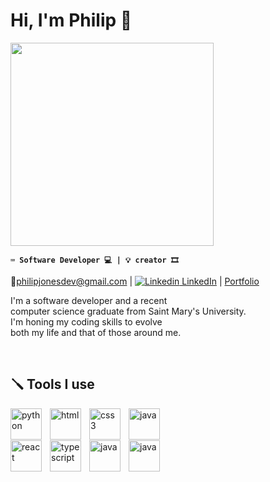 <h1 > Hi, I'm Philip 👋</h1>

<img  align="left" width="325" src="https://github.com/user-attachments/assets/8269f923-57b7-42b5-aaba-f8ef3712d410"/>

<br clear="left"/>

**` ⌨️ Software Developer 💻 | 💡 creator 🎞️ `** 

📧philipjonesdev@gmail.com | [![Linkedin](https://i.sstatic.net/gVE0j.png) LinkedIn](https://www.linkedin.com/in/philip-jones-12b2181b2/) | [Portfolio](https://philipjones.netlify.app/)

I'm a software developer and a recent <br />
computer science graduate from Saint Mary's University. <br />
I'm honing my coding skills to evolve <br />
both my life and that of those around me. <br />

<br />

<h2>🪛 Tools I use</h3>

<img align="left" alt="python" width="50px" style="padding-right:10px;" src="https://cdn.jsdelivr.net/gh/devicons/devicon@latest/icons/python/python-original.svg" title="python"/>
<img align="left" alt="html" width="50px" style="padding-right:10px;" src="https://cdn.jsdelivr.net/gh/devicons/devicon@latest/icons/html5/html5-original.svg" title="html5"/>
<img align="left" alt="css3" width="50px" style="padding-right:10px;" src="https://cdn.jsdelivr.net/gh/devicons/devicon@latest/icons/css3/css3-original.svg" title="css3"/>
<img align="left" alt="java" width="50px" style="padding-right:10px;" src="https://cdn.jsdelivr.net/gh/devicons/devicon@latest/icons/java/java-plain.svg" title="java"/>
<br />
<br />
<br />
<img align="left" alt="react" width="50px" style="padding-right:10px;" src="https://cdn.jsdelivr.net/gh/devicons/devicon@latest/icons/react/react-original.svg" title="react"/>
<img align="left" alt="typescript" width="50px" style="padding-right:10px;" src="https://cdn.jsdelivr.net/gh/devicons/devicon@latest/icons/typescript/typescript-original.svg" title="typescript"/>
<img align="left" alt="java" width="50px" style="padding-right:10px;" src="https://cdn.jsdelivr.net/gh/devicons/devicon@latest/icons/unity/unity-original.svg" title="unity" />
<img align="left" alt="java" width="50px" style="padding-right:10px;" src="https://cdn.jsdelivr.net/gh/devicons/devicon@latest/icons/blender/blender-original.svg" title="blender" />

<br />
<br />




